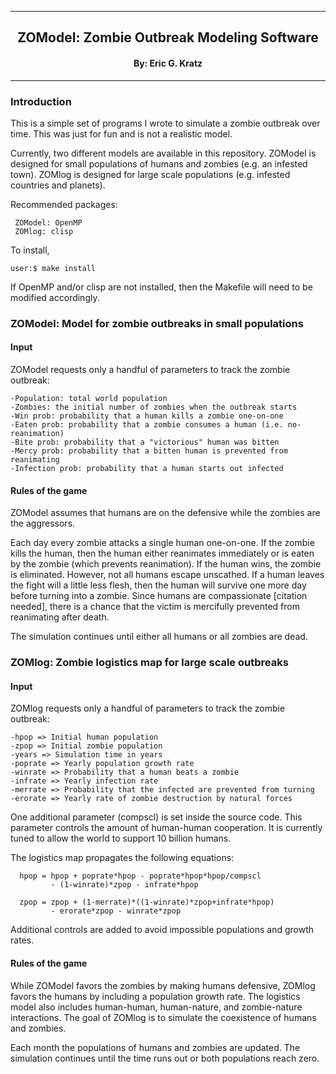 
[//]: # (Mixture of GitHub markdown and HTML. HTML is needed for formatting.)

***
<div align=center> <h2>
ZOModel: Zombie Outbreak Modeling Software
</h2> </div>

<div align=center> <h4> By: Eric G. Kratz </h4> </div>

***

### Introduction

This is a simple set of programs I wrote to simulate a zombie outbreak over
time. This was just for fun and is not a realistic model.

Currently, two different models are available in this repository. ZOModel
is designed for small populations of humans and zombies (e.g. an infested
town). ZOMlog is designed for large scale populations (e.g. infested countries
and planets).

Recommended packages:
```
 ZOModel: OpenMP
 ZOMlog: clisp
```

To install,
```
user:$ make install
```

If OpenMP and/or clisp are not installed, then the Makefile will need to be modified accordingly.

### ZOModel: Model for zombie outbreaks in small populations

#### Input

ZOModel requests only a handful of parameters to track the zombie outbreak:
```
-Population: total world population
-Zombies: the initial number of zombies when the outbreak starts
-Win prob: probability that a human kills a zombie one-on-one
-Eaten prob: probability that a zombie consumes a human (i.e. no-reanimation)
-Bite prob: probability that a "victorious" human was bitten
-Mercy prob: probability that a bitten human is prevented from reanimating
-Infection prob: probability that a human starts out infected
```

#### Rules of the game

ZOModel assumes that humans are on the defensive while the zombies are the
aggressors.

Each day every zombie attacks a single human one-on-one. If the zombie kills
the human, then the human either reanimates immediately or is eaten by the
zombie (which prevents reanimation). If the human wins, the zombie is
eliminated. However, not all humans escape unscathed. If a human leaves the
fight will a little less flesh, then the human will survive one more day
before turning into a zombie. Since humans are compassionate
[citation needed], there is a chance that the victim is mercifully prevented
from reanimating after death.

The simulation continues until either all humans or all zombies are dead.

### ZOMlog: Zombie logistics map for large scale outbreaks

#### Input

ZOMlog requests only a handful of parameters to track the zombie outbreak:
```
-hpop => Initial human population
-zpop => Initial zombie population
-years => Simulation time in years
-poprate => Yearly population growth rate
-winrate => Probability that a human beats a zombie
-infrate => Yearly infection rate
-merrate => Probability that the infected are prevented from turning
-erorate => Yearly rate of zombie destruction by natural forces
```
One additional parameter (compscl) is set inside the source code. This
parameter controls the amount of human-human cooperation. It is currently
tuned to allow the world to support 10 billion humans.

The logistics map propagates the following equations:
```
  hpop = hpop + poprate*hpop - poprate*hpop*hpop/compscl
         - (1-winrate)*zpop - infrate*hpop

  zpop = zpop + (1-merrate)*((1-winrate)*zpop+infrate*hpop)
         - erorate*zpop - winrate*zpop
```

Additional controls are added to avoid impossible populations and growth
rates.

#### Rules of the game

While ZOModel favors the zombies by making humans defensive, ZOMlog favors
the humans by including a population growth rate. The logistics model also
includes human-human, human-nature, and zombie-nature interactions. The goal
of ZOMlog is to simulate the coexistence of humans and zombies.

Each month the populations of humans and zombies are updated. The
simulation continues until the time runs out or both populations reach
zero.

